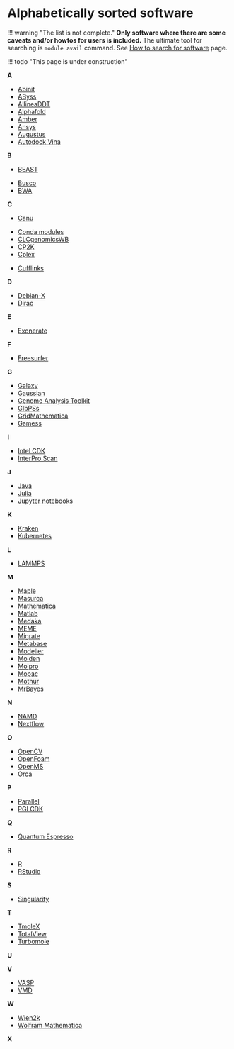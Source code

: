 # Alphabetically sorted software

!!! warning "The list is not complete." 
    **Only software where there are some caveats and/or howtos for users is included.** The ultimate tool for searching is `module avail` command. See [How to search for software](/software/search-soft/) page.

!!! todo "This page is under construction"
    

**A**

- [Abinit](/software/sw-list/abinit)
- [AByss](/software/sw-list/abyss)
- [AllineaDDT](/software/sw-list/allinea-ddt)
- [Alphafold](/software/sw-list/alphafold)
- [Amber](/software/sw-list/amber)
- [Ansys](/software/sw-list/ansys)
- [Augustus](/software/sw-list/augustus)
- [Autodock Vina](/software/sw-list/autodock-vina)

**B**

- [BEAST](/software/sw-list/beast)
<!-- - [Blast](/software/sw-list/blast) -->
- [Busco](/software/sw-list/busco)
- [BWA](/software/sw-list/bwa)

**C**

- [Canu](/software/sw-list/canu)
<!-- - [Chipster](/software/sw-list/chipster) -->
- [Conda modules](/software/sw-list/conda-modules)
- [CLCgenomicsWB](/software/sw-list/clcbio-genomics-wb)
- [CP2K](/software/sw-list/cp2k)
- [Cplex](/software/sw-list/cplex)
<!-- - [Cuda](/software/sw-list/cuda) -->
- [Cufflinks](/software/sw-list/cufflinks)

**D**

- [Debian-X](/software/sw-list/debian-x)
- [Dirac](/software/sw-list/dirac)

**E**

- [Exonerate](/software/sw-list/exonerate)

**F**

- [Freesurfer](/software/sw-list/freesurfer)

**G**

- [Galaxy](/software/services/galaxy)
- [Gaussian](/software/sw-list/gaussian)
- [Genome Analysis Toolkit](/software/sw-list/gatk)
- [GIbPSs](/software/sw-list/gibpss)
- [GridMathematica](/software/sw-list/gridmathematica)
- [Gamess](/software/sw-list/gamess)

**I**

- [Intel CDK](/software/sw-list/intel)
- [InterPro Scan](/software/sw-list/interproscan)

**J**

- [Java](/software/sw-list/java)
- [Julia](/software/sw-list/julia)
- [Jupyter notebooks](/software/services/jupyter)


**K**

- [Kraken](/software/sw-list/kraken)
- [Kubernetes](/software/services/kubernetes)

**L**

- [LAMMPS](/software/sw-list/lammps)

**M**

- [Maple](/software/sw-list/maple)
- [Masurca](/software/sw-list/masurca)
- [Mathematica](/software/sw-list/wolfram-math)
- [Matlab](/software/sw-list/matlab)
- [Medaka](/software/sw-list/medaka)
- [MEME](/software/sw-list/meme)
- [Migrate](/software/sw-list/migrate)
- [Metabase](/software/sw-list/metabase)
- [Modeller](/software/sw-list/modeller)
- [Molden](/software/sw-list/molden)
- [Molpro](/software/sw-list/molpro)
- [Mopac](/software/sw-list/mopac)
- [Mothur](/software/sw-list/mothur)
- [MrBayes](/software/sw-list/mrbayes)

**N**

- [NAMD](/software/sw-list/namd)
- [Nextflow](/software/sw-list/nextflow)

**O**

- [OpenCV](/software/sw-list/opencv)
- [OpenFoam](/software/sw-list/openfoam)
- [OpenMS](/software/sw-list/openms)
- [Orca](/software/sw-list/orca)

**P**

- [Parallel](/software/sw-list/parallel)
- [PGI CDK](/software/sw-list/pgi-cdk)
<!-- Pre-selected from wiki 
- [PartitionFinder](https://wiki.metacentrum.cz/wiki/PartitionFinder)
- [PAUP](https://wiki.metacentrum.cz/wiki/PAUP*)
- [Perl](https://wiki.metacentrum.cz/wiki/Perl_-_modules)
- [Phenix](https://wiki.metacentrum.cz/wiki/Phenix)
- [Phyml](https://wiki.metacentrum.cz/wiki/PhyML)
- [Picard](https://wiki.metacentrum.cz/wiki/Picard)
- [Platanus](https://wiki.metacentrum.cz/wiki/Platanus)
- [Python](https://wiki.metacentrum.cz/wiki/Python)
- [Python modules](https://wiki.metacentrum.cz/wiki/Python_-_modules)
- [Py Torch](https://wiki.metacentrum.cz/wiki/PyTorch)
-->

**Q**

- [Quantum Espresso](/software/sw-list/quantum-espresso)
<!-- Pre-selected from wiki 
- [QIIME](https://wiki.metacentrum.cz/wiki/QIIME)
- [QUAST](https://wiki.metacentrum.cz/wiki/QUAST)
-->


**R**

- [R](/software/sw-list/r)
- [RStudio](/software/sw-list/rstudio)
<!-- Pre-selected from wiki 
- [Raxml](https://wiki.metacentrum.cz/wiki/RAxML)
- [Repeat Explorer](https://wiki.metacentrum.cz/wiki/RepeatExplorer)
- [Repeat masker](https://wiki.metacentrum.cz/wiki/RepeatMasker)
- [Repeat Modeler](https://wiki.metacentrum.cz/wiki/RepeatModeler)
- [ReSpect](https://wiki.metacentrum.cz/wiki/ReSpect)
- [RevBayes](https://wiki.metacentrum.cz/wiki/RevBayes)
-->

**S**

- [Singularity](/software/sw-list/singularity)
<!-- Pre-selected from wiki 
- [SAS](https://wiki.metacentrum.cz/wiki/SAS)
- [Scipy](https://wiki.metacentrum.cz/wiki/Scipy)
- [SNAPP](https://wiki.metacentrum.cz/wiki/SNAPP)
- [SOAPdenovo](https://wiki.metacentrum.cz/wiki/SOAPdenovo)
- [SPAdes](https://wiki.metacentrum.cz/wiki/SPAdes)
- [SRA toolkit](https://wiki.metacentrum.cz/wiki/SRA_Toolkit)
- [STAR](https://wiki.metacentrum.cz/wiki/STAR)
- [STAR](https://wiki.metacentrum.cz/wiki/Star)
-->

**T**

- [TmoleX](/software/sw-list/tmolex)
- [TotalView](/software/sw-list/total-view)
- [Turbomole](/software/sw-list/turbomole)
<!-- Pre-selected from wiki 
- [Tensorflow](https://wiki.metacentrum.cz/wiki/TensorFlow)
- [TEtools](https://wiki.metacentrum.cz/wiki/TEtools)
- [Theano](https://wiki.metacentrum.cz/wiki/Theano)
- [Trimmomatic](https://wiki.metacentrum.cz/wiki/Trimmomatic)
- [Trinity](https://wiki.metacentrum.cz/wiki/Trinity)
-->


**U**

<!-- Pre-selected from wiki 
- [UEA workbench](https://wiki.metacentrum.cz/wiki/UEA_sRNA_Workbench)
-->

**V**

- [VASP](/software/sw-list/vasp)
- [VMD](/software/sw-list/vmd)
<!-- Pre-selected from wiki 
- [Velvet](https://wiki.metacentrum.cz/wiki/Velvet)
-->

**W**

- [Wien2k](/software/sw-list/wien2k)
- [Wolfram Mathematica](/software/sw-list/wolfram-matk)

**X**

<!-- Pre-selected from wiki 
- [Xmipp](https://wiki.metacentrum.cz/wiki/Xmipp)
-->

